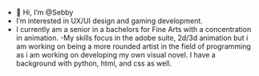 - 👋 Hi, I’m @Sebby
- I’m interested in UX/UI design and gaming development.
- I currently am a senior in a bachelors for Fine Arts with a concentration in animation.
    -My skills focus in the adobe suite, 2d/3d animation but i am working on being a more rounded artist in the field of programming as i am working on developing my own visual novel. I have a background with python, html, and css as well.
<!---
Jynx-i/Jynx-i is a ✨ special ✨ repository because its `README.md` (this file) appears on your GitHub profile.
You can click the Preview link to take a look at your changes.
--->
